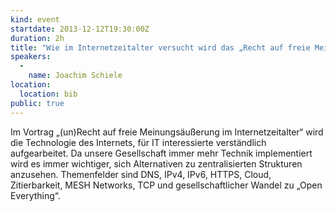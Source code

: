 ```yaml
---
kind: event
startdate: 2013-12-12T19:30:00Z
duration: 2h
title: "Wie im Internetzeitalter versucht wird das „Recht auf freie Meinungsäußerung“ zu verhindern und warum das nie funktioniert"
speakers:
  -
    name: Joachim Schiele
location:
  location: bib
public: true
---
```

Im Vortrag „(un)Recht auf freie Meinungsäußerung im Internetzeitalter“
wird die Technologie des Internets, für IT interessierte verständlich
aufgearbeitet. Da unsere Gesellschaft immer mehr Technik implementiert
wird es immer wichtiger, sich Alternativen zu zentralisierten
Strukturen anzusehen. Themenfelder sind DNS, IPv4, IPv6, HTTPS, Cloud,
Zitierbarkeit, MESH Networks, TCP und gesellschaftlicher Wandel zu
„Open Everything“.

